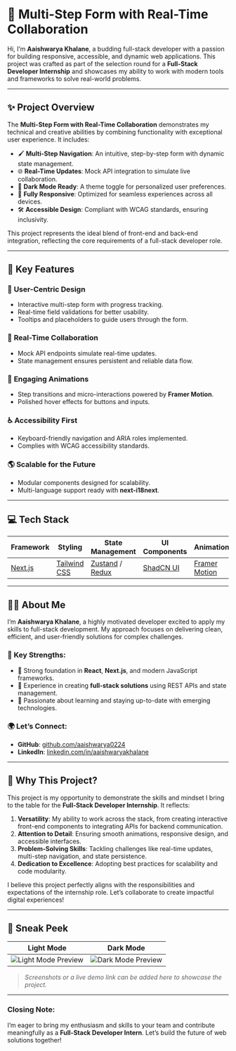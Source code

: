 # 🌟 Multi-Step Form with Real-Time Collaboration

Hi, I’m **Aaishwarya Khalane**, a budding full-stack developer with a passion for building responsive, accessible, and dynamic web applications. This project was crafted as part of the selection round for a **Full-Stack Developer Internship** and showcases my ability to work with modern tools and frameworks to solve real-world problems.

---

## ✨ Project Overview

The **Multi-Step Form with Real-Time Collaboration** demonstrates my technical and creative abilities by combining functionality with exceptional user experience. It includes:

- 🖌 **Multi-Step Navigation**: An intuitive, step-by-step form with dynamic state management.
- 🌐 **Real-Time Updates**: Mock API integration to simulate live collaboration.
- 🎨 **Dark Mode Ready**: A theme toggle for personalized user preferences.
- 📱 **Fully Responsive**: Optimized for seamless experiences across all devices.
- 🛠 **Accessible Design**: Compliant with WCAG standards, ensuring inclusivity.

This project represents the ideal blend of front-end and back-end integration, reflecting the core requirements of a full-stack developer role.

---

## 🚀 Key Features

### 🌟 **User-Centric Design**
- Interactive multi-step form with progress tracking.
- Real-time field validations for better usability.
- Tooltips and placeholders to guide users through the form.

### 🔗 **Real-Time Collaboration**
- Mock API endpoints simulate real-time updates.
- State management ensures persistent and reliable data flow.

### 🎥 **Engaging Animations**
- Step transitions and micro-interactions powered by **Framer Motion**.
- Polished hover effects for buttons and inputs.

### ♿ **Accessibility First**
- Keyboard-friendly navigation and ARIA roles implemented.
- Complies with WCAG accessibility standards.

### 🌎 **Scalable for the Future**
- Modular components designed for scalability.
- Multi-language support ready with **next-i18next**.

---

## 💻 Tech Stack

| **Framework**       | **Styling**         | **State Management** | **UI Components** | **Animations**      |
|----------------------|---------------------|-----------------------|--------------------|---------------------|
| [Next.js](https://nextjs.org/) | [Tailwind CSS](https://tailwindcss.com/) | [Zustand](https://zustand-demo.pmnd.rs/) / [Redux](https://redux.js.org/) | [ShadCN UI](https://shadcn.dev/) | [Framer Motion](https://www.framer.com/motion/) |

---

## 👩‍💻 About Me

I’m **Aaishwarya Khalane**, a highly motivated developer excited to apply my skills to full-stack development. My approach focuses on delivering clean, efficient, and user-friendly solutions for complex challenges.

### 🌟 Key Strengths:
- 🔹 Strong foundation in **React**, **Next.js**, and modern JavaScript frameworks.
- 🔹 Experience in creating **full-stack solutions** using REST APIs and state management.
- 🔹 Passionate about learning and staying up-to-date with emerging technologies.

### 🌍 Let’s Connect:
- **GitHub**: [github.com/aaishwarya0224](https://github.com/aaishwarya0224)
- **LinkedIn**: [linkedin.com/in/aaishwaryakhalane](https://www.linkedin.com/in/aaishwaryakhalane)

---

## 🎉 Why This Project?

This project is my opportunity to demonstrate the skills and mindset I bring to the table for the **Full-Stack Developer Internship**. It reflects:

1. **Versatility**: My ability to work across the stack, from creating interactive front-end components to integrating APIs for backend communication.
2. **Attention to Detail**: Ensuring smooth animations, responsive design, and accessible interfaces.
3. **Problem-Solving Skills**: Tackling challenges like real-time updates, multi-step navigation, and state persistence.
4. **Dedication to Excellence**: Adopting best practices for scalability and code modularity.

I believe this project perfectly aligns with the responsibilities and expectations of the internship role. Let’s collaborate to create impactful digital experiences!

---

## 📸 Sneak Peek

| Light Mode | Dark Mode |
|------------|-----------|
| ![Light Mode Preview](#) | ![Dark Mode Preview](#) |

> *Screenshots or a live demo link can be added here to showcase the project.*

---

### Closing Note:
I’m eager to bring my enthusiasm and skills to your team and contribute meaningfully as a **Full-Stack Developer Intern**. Let’s build the future of web solutions together!